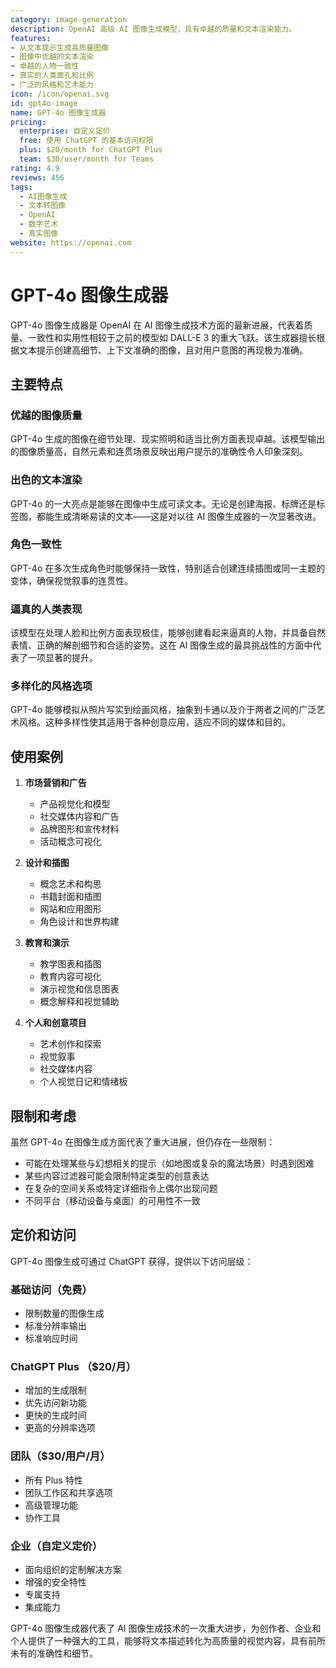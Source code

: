 ```yaml
---
category: image-generation
description: OpenAI 高级 AI 图像生成模型，具有卓越的质量和文本渲染能力。
features:
- 从文本提示生成高质量图像
- 图像中优越的文本渲染
- 卓越的人物一致性
- 真实的人类面孔和比例
- 广泛的风格和艺术能力
icon: /icon/openai.svg
id: gpt4o-image
name: GPT-4o 图像生成器
pricing:
  enterprise: 自定义定价
  free: 使用 ChatGPT 的基本访问权限
  plus: $20/month for ChatGPT Plus
  team: $30/user/month for Teams
rating: 4.9
reviews: 456
tags:
  - AI图像生成
  - 文本转图像
  - OpenAI
  - 数字艺术
  - 真实图像
website: https://openai.com
---
```

# GPT-4o 图像生成器

GPT-4o 图像生成器是 OpenAI 在 AI 图像生成技术方面的最新进展，代表着质量、一致性和实用性相较于之前的模型如 DALL-E 3 的重大飞跃。该生成器擅长根据文本提示创建高细节、上下文准确的图像，且对用户意图的再现极为准确。

## 主要特点

### 优越的图像质量
GPT-4o 生成的图像在细节处理、现实照明和适当比例方面表现卓越。该模型输出的图像质量高，自然元素和连贯场景反映出用户提示的准确性令人印象深刻。

### 出色的文本渲染
GPT-4o 的一大亮点是能够在图像中生成可读文本。无论是创建海报、标牌还是标签图，都能生成清晰易读的文本——这是对以往 AI 图像生成器的一次显著改进。

### 角色一致性
GPT-4o 在多次生成角色时能够保持一致性，特别适合创建连续插图或同一主题的变体，确保视觉叙事的连贯性。

### 逼真的人类表现
该模型在处理人脸和比例方面表现极佳，能够创建看起来逼真的人物，并具备自然表情、正确的解剖细节和合适的姿势。这在 AI 图像生成的最具挑战性的方面中代表了一项显著的提升。

### 多样化的风格选项
GPT-4o 能够模拟从照片写实到绘画风格，抽象到卡通以及介于两者之间的广泛艺术风格。这种多样性使其适用于各种创意应用，适应不同的媒体和目的。

## 使用案例

1. **市场营销和广告**
   - 产品视觉化和模型
   - 社交媒体内容和广告
   - 品牌图形和宣传材料
   - 活动概念可视化

2. **设计和插图**
   - 概念艺术和构思
   - 书籍封面和插图
   - 网站和应用图形
   - 角色设计和世界构建

3. **教育和演示**
   - 教学图表和插图
   - 教育内容可视化
   - 演示视觉和信息图表
   - 概念解释和视觉辅助

4. **个人和创意项目**
   - 艺术创作和探索
   - 视觉叙事
   - 社交媒体内容
   - 个人视觉日记和情绪板 

## 限制和考虑

虽然 GPT-4o 在图像生成方面代表了重大进展，但仍存在一些限制：

- 可能在处理某些与幻想相关的提示（如地图或复杂的魔法场景）时遇到困难
- 某些内容过滤器可能会限制特定类型的创意表达
- 在复杂的空间关系或特定详细指令上偶尔出现问题
- 不同平台（移动设备与桌面）的可用性不一致

## 定价和访问

GPT-4o 图像生成可通过 ChatGPT 获得，提供以下访问层级：

### 基础访问（免费）
- 限制数量的图像生成
- 标准分辨率输出
- 标准响应时间

### ChatGPT Plus （$20/月）
- 增加的生成限制
- 优先访问新功能
- 更快的生成时间
- 更高的分辨率选项

### 团队（$30/用户/月）
- 所有 Plus 特性
- 团队工作区和共享选项
- 高级管理功能
- 协作工具

### 企业（自定义定价）
- 面向组织的定制解决方案
- 增强的安全特性
- 专属支持
- 集成能力

GPT-4o 图像生成器代表了 AI 图像生成技术的一次重大进步，为创作者、企业和个人提供了一种强大的工具，能够将文本描述转化为高质量的视觉内容，具有前所未有的准确性和细节。